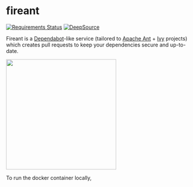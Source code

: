 # fireant

[![Requirements Status](https://requires.io/enterprise/fireant-bot/fireant/requirements.svg?branch=main)](https://requires.io/enterprise/fireant-bot/fireant/requirements/?branch=main)
[![DeepSource](https://deepsource.io/gh/fireant-bot/fireant.svg/?label=active+issues&show_trend=true)](https://deepsource.io/gh/fireant-bot/fireant/?ref=repository-badge)

Fireant is a [Dependabot](https://dependabot.com/)-like service (tailored to [Apache Ant](https://ant.apache.org) + [Ivy](https://ant.apache.org/ivy) projects) which creates pull requests to keep your dependencies secure and up-to-date.

<img src="https://www.freepnglogos.com/uploads/ant-png/funny-ant-thumbs-icon-transparent-png-svg-vector-29.png" width="300" />

To run the docker container locally, 
